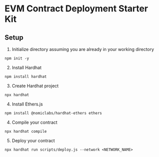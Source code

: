 # EVM Contract Deployment Starter Kit

## Setup

1. Initialize directory assuming you are already in your working directory
```terminal
npm init -y
```

2. Install Hardhat
```terminal
npm install hardhat
```

3. Create Hardhat project
```terminal
npx hardhat
```

4. Install Ethers.js
```terminal
npm install @nomiclabs/hardhat-ethers ethers
```

4. Compile your contract
```terminal
npx hardhat compile
```

5. Deploy your contract
```terminal
npx hardhat run scripts/deploy.js --network <NETWORK_NAME>
```